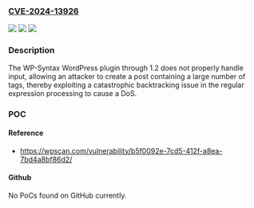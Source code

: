 ### [CVE-2024-13926](https://cve.mitre.org/cgi-bin/cvename.cgi?name=CVE-2024-13926)
![](https://img.shields.io/static/v1?label=Product&message=WP-Syntax&color=blue)
![](https://img.shields.io/static/v1?label=Version&message=0%20&color=brightgreen)
![](https://img.shields.io/static/v1?label=Vulnerability&message=CWE-400%20Uncontrolled%20Resource%20Consumption&color=brightgreen)

### Description

The WP-Syntax WordPress plugin through 1.2 does not properly handle input, allowing an attacker to create a post containing a large number of tags, thereby exploiting a catastrophic backtracking issue in the regular expression processing to cause a DoS.

### POC

#### Reference
- https://wpscan.com/vulnerability/b5f0092e-7cd5-412f-a8ea-7bd4a8bf86d2/

#### Github
No PoCs found on GitHub currently.

